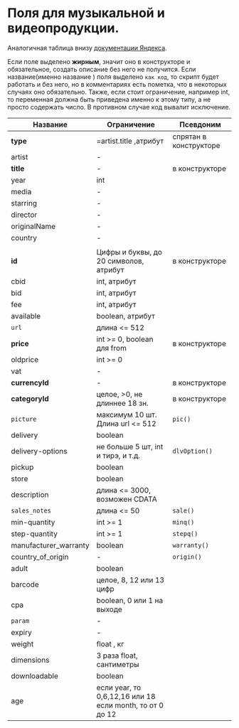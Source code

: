 Поля для музыкальной и видеопродукции.
============

Аналогичная таблица внизу [документации Яндекса](https://yandex.ru/support/partnermarket/export/music-video.html).

Если поле выделено **жирным**, значит оно в конструкторе и обязательное, создать описание без него не получится. Если
название(именно название ) поля выделено `как код`, то скрипт будет работать и без него, но в комментариях есть пометка,
что в некоторых случаях оно обязательно. Также, если стоит ограничение, например int, то переменная должна быть
приведена именно к этому типу, а не просто содержать число. В противном случае код вывалит исключение.

 Название	 			          | 			Ограничение						                                          | Псевдоним	             
------------------------|---------------------------------------------------------------|------------------------
| **type**				           | 			=artist.title ,атрибут			                                  | спрятан в конструкторе 
| artist					            | 						-					                                                  |
| **title**				          | 						-					                                                  | в конструкторе         
| year					              | 					int 					                                                |
| media					             | 						-					                                                  |
| starring				           | 						-					                                                  |
| director				           | 						-					                                                  |
| originalName			        | 						-					                                                  |
| country				            | 						-					                                                  |
| 						                 | 											                                                   |
| **id** 				            | Цифры и буквы, до 20 символов, атрибут	                       | в конструкторе         
| cbid 					             | 			int, атрибут					                                          |
| bid 					              | 			int, атрибут					                                          |
| fee 					              | 			int, атрибут					                                          |
| available				          | 			boolean, атрибут				                                       |
| `url`					             | 				 длина <= 512				                                         |
| **price**				          | 	int >= 0, boolean для from 				                              | в конструкторе         
| oldprice 				          | 					int >= 0				                                             |
| vat 					              | 						-					                                                  |
| **currencyId**			      | 						-					                                                  | в конструкторе         
| **categoryId**			      | 		целое, >0, не длиннее 18 зн.		                              | в конструкторе         
| `picture`				          | 	максимум 10 шт. Длина url <= 512 		                          | `pic()`                
| delivery				           | 			boolean							                                             |
| delivery-options		     | не больше 5 шт, int и тирэ, и т.д.		                          | `dlvOption()`          
| pickup					            | 					boolean					                                             |
| store					             | 					boolean					                                             |
| description			         | 		длина <= 3000, возможен CDATA		                             |
| `sales_notes`			       | 				длина <= 50					                                          | `sale()`               
| min-quantity 			       | 					int >= 1				                                             | `minq()`               
| step-quantity			       | 					int >= 1				                                             | `stepq()`              
| manufacturer_warranty	 | 					boolean					                                             | `warranty()`           
| country_of_origin		    | 						-					                                                  | `origin()`             
| adult					             | 					boolean					                                             |
| barcode				            | 			целое, 8, 12 или 13 цифр		                                 |
| cpa					               | 			boolean, 0 или 1 на выходе		                               |
| `param`				            | 						-					                                                  |
| expiry					            | 						-					                                                  |
| weight					            | 					float , кг				                                           |
| dimensions				         | 		3 раза float, сантиметры			                                 |
| downloadable			        | 					boolean					                                             |
| age					               | если year, то 0,6,12,16 или 18 <br> если month, то от 0 до 12 | 
